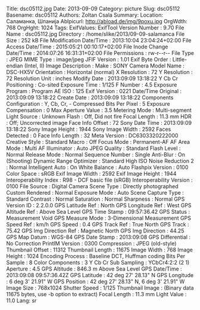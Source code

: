 Title: dsc05112.jpg
Date: 2013-09-09
Category: picture
Slug: dsc05112
Basename: dsc05112
Authors: Zoltan Csala
Summary:
Location: Саламанка, Шпанија
Ablpicurl: http://abload.de/img/9poxu.jpg
OrgWdth: 768
OrgHght: 1024
Tags:
ExifValues: ExifTool Version Number : 9.70
            File Name : dsc05112.jpg
            Directory : /home/slike/2013/09-09-salamanca
            File Size : 252 kB
            File Modification Date/Time : 2013:10:04 23:04:24+02:00
            File Access Date/Time : 2015:05:21 00:10:17+02:00
            File Inode Change Date/Time : 2014:07:26 16:31:31+02:00
            File Permissions : rw-r--r--
            File Type : JPEG
            MIME Type : image/jpeg
            JFIF Version : 1.01
            Exif Byte Order : Little-endian (Intel, II)
            Image Description :
            Make : SONY
            Camera Model Name : DSC-HX5V
            Orientation : Horizontal (normal)
            X Resolution : 72
            Y Resolution : 72
            Resolution Unit : inches
            Modify Date : 2013:09:09 13:18:22
            Y Cb Cr Positioning : Co-sited
            Exposure Time : 1/125
            F Number : 4.5
            Exposure Program : Program AE
            ISO : 125
            Exif Version : 0221
            Date/Time Original : 2013:09:09 13:18:22
            Create Date : 2013:09:09 13:18:22
            Components Configuration : Y, Cb, Cr, -
            Compressed Bits Per Pixel : 5
            Exposure Compensation : 0
            Max Aperture Value : 3.5
            Metering Mode : Multi-segment
            Light Source : Unknown
            Flash : Off, Did not fire
            Focal Length : 11.3 mm
            HDR : Off; Uncorrected image
            Face Info Offset : 72
            Sony Date Time : 2013:09:09 13:18:22
            Sony Image Height : 1944
            Sony Image Width : 2592
            Faces Detected : 0
            Face Info Length : 32
            Meta Version : DC6303320222000
            Creative Style : Standard
            Macro : Off
            Focus Mode : Permanent-AF
            AF Area Mode : Multi
            AF Illuminator : Auto
            JPEG Quality : Standard
            Flash Level : Normal
            Release Mode : Normal
            Sequence Number : Single
            Anti-Blur : On (Shooting)
            Dynamic Range Optimizer : Standard
            High ISO Noise Reduction 2 : Normal
            Intelligent Auto : On
            White Balance : Auto
            Flashpix Version : 0100
            Color Space : sRGB
            Exif Image Width : 2592
            Exif Image Height : 1944
            Interoperability Index : R98 - DCF basic file (sRGB)
            Interoperability Version : 0100
            File Source : Digital Camera
            Scene Type : Directly photographed
            Custom Rendered : Normal
            Exposure Mode : Auto
            Scene Capture Type : Standard
            Contrast : Normal
            Saturation : Normal
            Sharpness : Normal
            GPS Version ID : 2.2.0.0
            GPS Latitude Ref : North
            GPS Longitude Ref : West
            GPS Altitude Ref : Above Sea Level
            GPS Time Stamp : 09:57:36.42
            GPS Status : Measurement Void
            GPS Measure Mode : 3-Dimensional Measurement
            GPS Speed Ref : km/h
            GPS Speed : 0.4
            GPS Track Ref : True North
            GPS Track : 75.42
            GPS Img Direction Ref : Magnetic North
            GPS Img Direction : 44.25
            GPS Map Datum : WGS-84
            GPS Date Stamp : 2013:09:08
            GPS Differential : No Correction
            PrintIM Version : 0300
            Compression : JPEG (old-style)
            Thumbnail Offset : 11312
            Thumbnail Length : 11675
            Image Width : 768
            Image Height : 1024
            Encoding Process : Baseline DCT, Huffman coding
            Bits Per Sample : 8
            Color Components : 3
            Y Cb Cr Sub Sampling : YCbCr4:2:2 (2 1)
            Aperture : 4.5
            GPS Altitude : 846.3 m Above Sea Level
            GPS Date/Time : 2013:09:08 09:57:36.42Z
            GPS Latitude : 42 deg 27' 28.13" N
            GPS Longitude : 6 deg 3' 21.91" W
            GPS Position : 42 deg 27' 28.13" N, 6 deg 3' 21.91" W
            Image Size : 768x1024
            Shutter Speed : 1/125
            Thumbnail Image : (Binary data 11675 bytes, use -b option to extract)
            Focal Length : 11.3 mm
            Light Value : 11.0
Lang: sr

